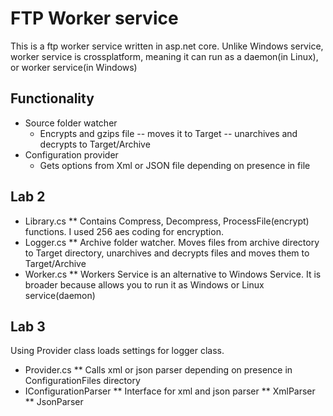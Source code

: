 # FTP Worker service
This is a ftp worker service written in asp.net core. Unlike Windows service, worker service is crossplatform, meaning it can run as a daemon(in Linux), or worker service(in Windows)

## Functionality
* Source folder watcher
  * Encrypts and gzips file -- moves it to Target -- unarchives and decrypts to Target/Archive
* Configuration provider
  * Gets options from Xml or JSON file depending on presence in file

## Lab 2
* Library.cs
** Contains Compress, Decompress, ProcessFile(encrypt) functions. I used 256 aes coding for encryption.
* Logger.cs
** Archive folder watcher. Moves files from archive directory to Target directory, unarchives and decrypts files and moves them to Target/Archive
* Worker.cs
** Workers Service is an alternative to Windows Service. It is broader because allows you to run it as Windows or Linux service(daemon)

## Lab 3
Using Provider class loads settings for logger class.
* Provider.cs
** Calls xml or json parser depending on presence in ConfigurationFiles directory
* IConfigurationParser
** Interface for xml and json parser
** XmlParser
** JsonParser
